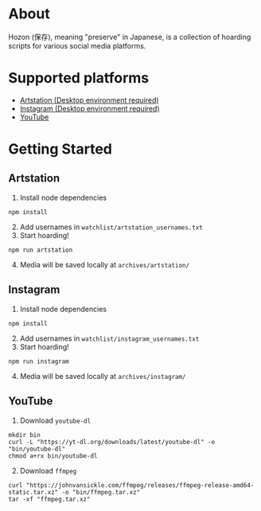 # About

Hozon (保存), meaning "preserve" in Japanese, is a collection of hoarding scripts for various social media platforms.

# Supported platforms
- [Artstation (Desktop environment required)](#artstation)
- [Instagram (Desktop environment required)](#instagram)
- [YouTube](#youtube)

# Getting Started
## Artstation
1. Install node dependencies
```
npm install
```
2. Add usernames in `watchlist/artstation_usernames.txt`
3. Start hoarding!
```
npm run artstation
```
4. Media will be saved locally at `archives/artstation/`
## Instagram
1. Install node dependencies
```
npm install
```
2. Add usernames in `watchlist/instagram_usernames.txt`
3. Start hoarding!
```
npm run instagram
```
4. Media will be saved locally at `archives/instagram/`
## YouTube
1. Download `youtube-dl`
```
mkdir bin
curl -L "https://yt-dl.org/downloads/latest/youtube-dl" -o "bin/youtube-dl"
chmod a+rx bin/youtube-dl
```
2. Download `ffmpeg`
```
curl "https://johnvansickle.com/ffmpeg/releases/ffmpeg-release-amd64-static.tar.xz" -o "bin/ffmpeg.tar.xz"
tar -xf "ffmpeg.tar.xz"

```